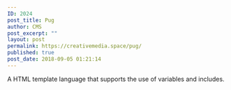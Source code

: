```yaml
---
ID: 2024
post_title: Pug
author: CMS
post_excerpt: ""
layout: post
permalink: https://creativemedia.space/pug/
published: true
post_date: 2018-09-05 01:21:14
---
```

A HTML template language that supports the use of variables and includes.